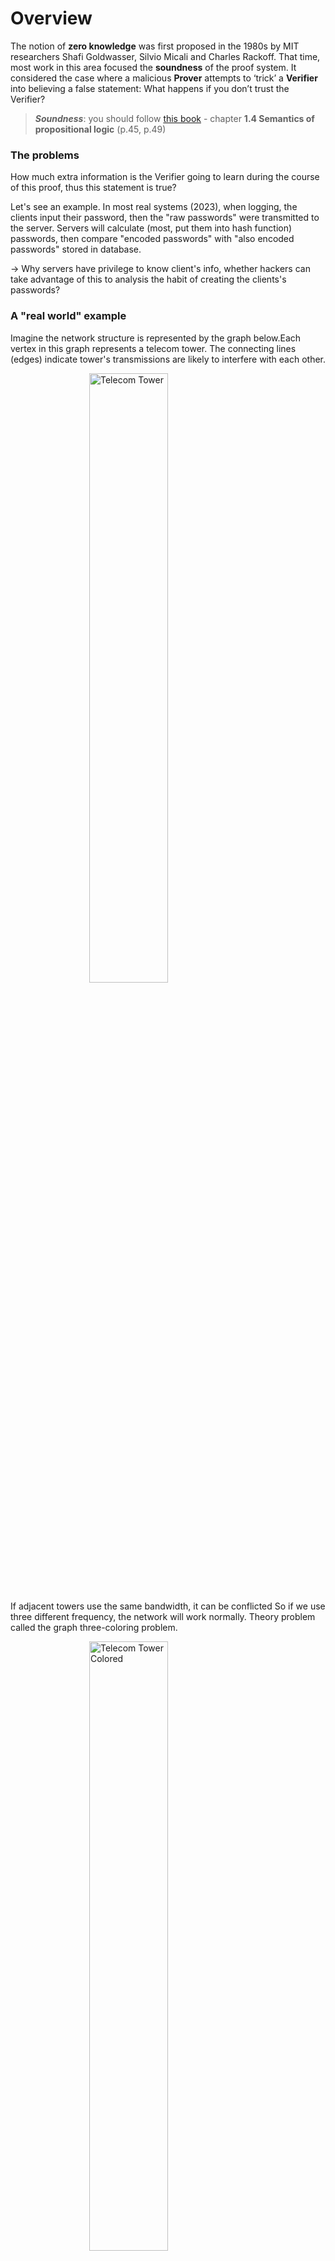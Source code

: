 # Overview

The notion of **zero knowledge** was first proposed in the 1980s by MIT researchers Shafi Goldwasser, Silvio Micali and Charles Rackoff. 
That time, most work in this area focused the **soundness** of the proof system. It considered the case where a malicious **Prover** attempts to ‘trick’ a **Verifier** into believing a false statement: What happens if you don’t trust the Verifier?

> ***Soundness***: you should follow [this book](https://www.amazon.com/Logic-Computer-Science-Modelling-Reasoning/dp/052154310X) - chapter **1.4 Semantics of propositional logic** (p.45, p.49)

### The problems

How much extra information is the Verifier going to learn during the course of this proof, thus this statement is true?

Let's see an example. In most real systems (2023), when logging, the clients input their password, then the "raw passwords" were transmitted to the server. Servers will calculate (most, put them into hash function) passwords, then compare "encoded passwords" with "also encoded passwords" stored in database.

-> Why servers have privilege to know client's info, whether hackers can take advantage of this to analysis the habit of creating the clients's passwords?
### A "real world" example

Imagine the network structure is represented by the graph below.Each vertex in this graph represents a telecom tower. The connecting lines (edges) indicate tower's transmissions are likely to interfere with each other.

<img src="./assets/telecom-towers.png" alt="Telecom Tower" style="width:50%; display: block; margin-left: auto;  margin-right: auto;">

If adjacent towers use the same bandwidth, it can be conflicted
So if we use three different frequency, the network will work normally. Theory problem called the graph three-coloring problem.

<img src="./assets/telecom-towers-colored.png" alt="Telecom Tower Colored" style="width:50%; display: block; margin-left: auto;  margin-right: auto;">

If this network was very large and complex, so much so that the computing power at my disposal was not sufficient to find a solution. In this instance, I might hire my friends at Google to solve it for me on spec.

But this leads to a problem.

Suppose that Google devotes a large percentage of their computing infrastructure to searching for a valid coloring for my graph. I’m certainly not going to pay them until I know that they really have such a coloring.

At the same time, Google isn’t going to give me a copy of their solution until I’ve paid up. We’ll wind up at an impasse.
### A crazy technical solution (with hats!)

The solution includes some concepts:

1. Google cover all tower with **hats**, make sure the client not have info about the color of each tower.
2. When the client testing, Google will show randomly some towers and their colors that proved Google is not lying.
3. The loop will be ended util step **2** made enough large (~ E^2), so client can be confident to pay money for Google

<img src="./assets/hats.png" alt="Telecom Tower Colored" style="width:50%; display: block; margin-left: auto;  margin-right: auto;">

> Please follow [main article](https://blog.cryptographyengineering.com/2014/11/27/zero-knowledge-proofs-illustrated-primer/) 
for more information.

### What makes it **"zero knowledge"**?

The first rule of modern cryptography is never to trust people who claim such things without proof.

Goldwasser, Micali and Rackoff proposed three following properties that every zero-knowledge protocol must satisfy. Stated informally, they are:
1. **Completeness**: If Google is telling the truth, then they will eventually convince me (at least with high probability).

2. **Soundness**: Google can only convince me if they’re actually telling the truth.
3. **Zero-knowledgeness**: I don’t learn anything else about Google’s solution. (hard part, we need to conduct a very strange thought experiment.)

> **Completeness** and **Soundness**: you should follow [this book](https://www.amazon.com/Logic-Computer-Science-Modelling-Reasoning/dp/052154310X) - chapter **1.4 Semantics of propositional logic** (p.45, p.49)

### A thought experiment (with time machines)
There is an example of `simulation`. Imagine that Google doesn’t actually know a valid coloring for the graph. Whenever I pull off a pair of hats, there is a designated Googler pulls a switch, ‘rewinds’ time about four minutes, and the Google team recolors the graph with a completely new random solution. Now they let time roll forward and try again. It called time machine. From my perspective I don’t even know that the extra time machine trips are happening.

### What the hell is the point of this?
Note that in a world where time runs only forward and nobody can trick me with a time machine, the hat-based protocol is correct and sound, meaning that after E^2 rounds I should be convinced (with all but negligible probability) that the graph really is colorable and that Google is putting valid inputs into the protocol.

If time doesn’t run only forward, if Google can ‘rewind’ my view of time — then they can fake a valid protocol run even if they have no information at all about the actual graph coloring?

From my perspective, what’s the difference between the two protocol transcripts? When we consider the statistical distribution of the two, there’s no difference at all. Both convey exactly the same amount of useful information.

Specifically, assume that I (the Verifier) have some strategy that ‘extracts’ useful information about Google’s coloring after observing an execution of the honest protocol. Then my strategy should work equally well in the case where I’m being fooled with a time machine. The protocol runs are, from my perspective, statistically identical. I physically cannot tell the difference.

Thus if the amount of information I can extract is identical in the ‘real experiment’ and the ‘time machine experiment’, yet the amount of information Google puts into the ‘time machine’ experiment is exactly zero — then this implies that even in the real world the protocol must not leak any useful information.

### Getting rid of the hats (and time machines)
Of course we don’t actually want to run a protocol with hats. And even Google (probably?) doesn’t have a literal time machine.

To tie things together, we first need to bring our protocol into the digital world. This requires that we construct the digital equivalent of a ‘hat’: ***something*** that both hides a digital value, while simultaneously ‘binding’ (or ‘committing’) the maker to it, so she can’t change her mind after the fact.

Fortunately we have a perfect tool for this application. It’s called a digital commitment scheme. A commitment scheme allows one party to ‘commit’ to a given message while keeping it secret, and then later ‘open’ the resulting commitment to reveal what’s inside. They can be built out of various ingredients, including (strong) cryptographic hash functions.

Given a commitment scheme, we now have all the ingredients we need to run the zero knowledge protocol electronically. The Prover first encodes its vertex colorings as a set of digital messages (for example, the numbers 0, 1, 2), then generates digital commitments to each one. These commitments get sent over to the Verifier. When the Verifier challenges on an edge, the Prover simply reveals the opening values for the commitments corresponding to the two vertices.

<img src="./assets/commitment-scheme.png" alt="Telecom Tower Colored" style="width:50%; display: block; margin-left: auto;  margin-right: auto;">


So we’ve managed to eliminate the hats. But how do we prove that this protocol is **"zero knowledge"**?

Fortunately now that we’re in the digital world, we no longer need a real time machine to prove things about this protocol. A key trick is to specify in our setting that the protocol is not going to be run between two people, but rather between two different computer programs (or, to be more formal, probabilistic Turing machines.)

What we can now prove is the following theorem: if you could ever come up with a computer program (for the Verifier) that extracts useful information after participating in a run of the protocol, then it would be possible to use a ‘time machine’ on that program in order to make it extract the same amount of useful information from a ‘fake’ run of the protocol where the Prover doesn’t put in any information to begin with.



`Ultimately what we get is the following theorem. If there exists any Verifier computer program that successfully extracts information by interactively running this protocol with some Prover, then we can simply use the rewinding trick on that program to commit to a random solution, then ‘trick’ the Verifier by rewinding its execution whenever we can’t answer its challenge correctly. The same logic holds as we gave above: if such a Verifier succeeds in extracting information after running the real protocol, then it should be able to extract the same amount of information from the simulated, rewinding-based protocol. But since there’s no information going into the simulated protocol, there’s no information to extract. Thus the information the Verifier can extract must always be zero.`


### So what does this all mean?
We know that the protocol is complete and sound, based on our analysis above. The soundness argument holds in any situation where we know that nobody is fiddling with time — that is, the Verifier is running normally and nobody is rewinding its execution.

At the same time, the protocol is also zero knowledge. To prove this, we showed that any Verifier program that succeeds in extracting information must also be able to extract information from a protocol run where rewinding is used and no information is available in the first place. Which leads to an obvious contradiction, and tells us that the protocol can’t leak information in either situation.

There’s an important benefit to all this. Since it’s trivial for anyone to ‘fake’ a protocol transcript, even after Google proves to me that they have a solution, I can’t re-play a recording of the protocol transcript to prove anything to anyone else (say, a judge). That’s because the judge would have no guarantee that the video was recorded honestly, and that I didn’t simply edit in the same way Google might have done using the time machine. This means that protocol transcripts themselves contain no information. The protocol is only meaningful if I myself participated, and I can be sure that it happened in real time.


[Ref](https://blog.cryptographyengineering.com/2014/11/27/zero-knowledge-proofs-illustrated-primer/)


